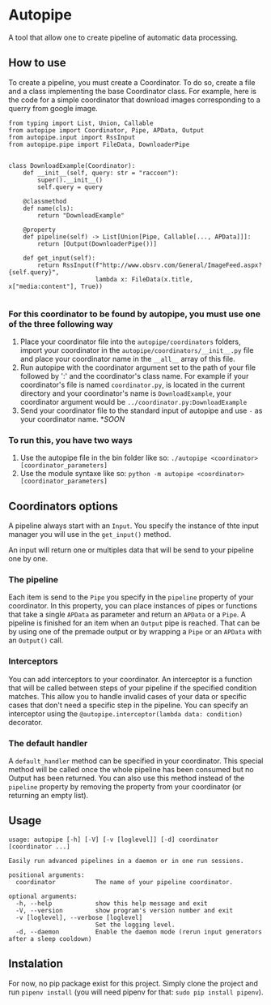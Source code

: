 # Autopipe
A tool that allow one to create pipeline of automatic data processing.

## How to use
To create a pipeline, you must create a Coordinator. To do so, create a file and a class implementing the base Coordinator class.
For example, here is the code for a simple coordinator that download images corresponding to a querry from google image.

```python3
from typing import List, Union, Callable
from autopipe import Coordinator, Pipe, APData, Output
from autopipe.input import RssInput
from autopipe.pipe import FileData, DownloaderPipe


class DownloadExample(Coordinator):
	def __init__(self, query: str = "raccoon"):
		super().__init__()
		self.query = query

	@classmethod
	def name(cls):
		return "DownloadExample"

	@property
	def pipeline(self) -> List[Union[Pipe, Callable[..., APData]]]:
		return [Output(DownloaderPipe())]

	def get_input(self):
		return RssInput(f"http://www.obsrv.com/General/ImageFeed.aspx?{self.query}",
		                lambda x: FileData(x.title, x["media:content"], True))


```

### For this coordinator to be found by autopipe, you must use one of the three following way
 1) Place your coordinator file into the `autopipe/coordinators` folders, import your coordinator in the `autopipe/coordinators/__init__.py` file and place your coordinator name in the `__all__` array of this file.
 2) Run autopipe with the coordinator argument set to the path of your file followed by ':' and the coordinator's class name. For example if your coordinator's file is named `coordinator.py`, is located in the current directory and your coordinator's name is `DownloadExample`, your coordinator argument would be `../coordinator.py:DownloadExample`
 3) Send your coordinator file to the standard input of autopipe and use `-` as your coordinator name. **SOON*

### To run this, you have two ways
 1) Use the autopipe file in the bin folder like so: ``./autopipe <coordinator> [coordinator_parameters]``
 2) Use the module syntaxe like so: ``python -m autopipe <coordinator> [coordinator_parameters]``

## Coordinators options
A pipeline always start with an `Input`. You specify the instance of thte input manager you will use in the `get_input()` method.

An input will return one or multiples data that will be send to your pipeline one by one.

### The pipeline
Each item is send to the `Pipe` you specify in the `pipeline` property of your coordinator. In this property, you can place instances of pipes or functions that take a single `APData` as parameter and return an `APData` or a `Pipe`.
A pipeline is finished for an item when an `Output` pipe is reached. That can be by using one of the premade output or by wrapping a `Pipe` or an `APData` with an `Output()` call.

### Interceptors
You can add interceptors to your coordinator. An interceptor is a function that will be called between steps of your pipeline if the specified condition matches. This allow you to handle invalid cases of your data or specific cases that don't need a specific step in the pipeline. You can specify an interceptor using the `@autopipe.interceptor(lambda data: condition)` decorator.

### The default handler
A `default_handler` method can be specified in your coordinator. This special method will be called once the whole pipeline has been consumed but no Output has been returned. You can also use this method instead of the `pipeline` property by removing the property from your coordinator (or returning an empty list).

## Usage
```
usage: autopipe [-h] [-V] [-v [loglevel]] [-d] coordinator [coordinator ...]

Easily run advanced pipelines in a daemon or in one run sessions.

positional arguments:
  coordinator           The name of your pipeline coordinator.

optional arguments:
  -h, --help            show this help message and exit
  -V, --version         show program's version number and exit
  -v [loglevel], --verbose [loglevel]
                        Set the logging level.
  -d, --daemon          Enable the daemon mode (rerun input generators after a sleep cooldown)
```

## Instalation
For now, no pip package exist for this project. Simply clone the project and run ``pipenv install`` (you will need pipenv for that: ``sudo pip install pipenv``).

